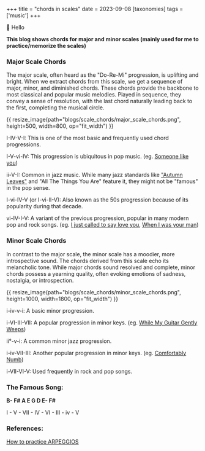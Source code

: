 +++
title = "chords in scales"
date = 2023-09-08
[taxonomies]
tags = ['music']
+++

👋 Hello

**This blog shows chords for major and minor scales (mainly used for me to practice/memorize the scales)**

### Major Scale Chords
The major scale, often heard as the "Do-Re-Mi" progression, is uplifting and bright. When we extract chords from this scale, we get a sequence of major, minor, and diminished chords. These chords provide the backbone to most classical and popular music melodies. Played in sequence, they convey a sense of resolution, with the last chord naturally leading back to the first, completing the musical circle. 

{{ resize_image(path="blogs/scale_chords/major_scale_chords.png", height=500, width=800, op="fit_width") }}


I-IV-V-I: This is one of the most basic and frequently used chord progressions. 

I-V-vi-IV: This progression is ubiquitous in pop music. (eg. [Someone like you](https://open.spotify.com/track/1zwMYTA5nlNjZxYrvBB2pV?si=10bea2ba886146eb))

ii-V-I: Common in jazz music. While many jazz standards like ["Autumn Leaves"](https://music.apple.com/us/album/autumn-leaves/724729986?i=724730318) and "All The Things You Are" feature it, they might not be "famous" in the pop sense.

I-vi-IV-V (or I-vi-II-V): Also known as the 50s progression because of its popularity during that decade. 

vi-IV-I-V: A variant of the previous progression, popular in many modern pop and rock songs. (eg. [I just called to say love you](https://open.spotify.com/track/6RNDeRnWsRMjPdNVgupZCs?si=c5d3c70f2bb44d23), [When I was your man](https://open.spotify.com/track/0nJW01T7XtvILxQgC5J7Wh?si=a006a5259dee4f99))

### Minor Scale Chords
In contrast to the major scale, the minor scale has a moodier, more introspective sound. The chords derived from this scale echo its melancholic tone. While major chords sound resolved and complete, minor chords possess a yearning quality, often evoking emotions of sadness, nostalgia, or introspection. 

{{ resize_image(path="blogs/scale_chords/minor_scale_chords.png", height=1000, width=1800, op="fit_width") }}

i-iv-v-i: A basic minor progression. 

i-VI-III-VII: A popular progression in minor keys. (eg. [While My Guitar Gently Weeps](https://music.apple.com/us/album/while-my-guitar-gently-weeps/1441133180?i=1441133644))

ii°-v-i: A common minor jazz progression. 

i-iv-VII-III: Another popular progression in minor keys. (eg. [Comfortably Numb](https://music.apple.com/us/album/comfortably-numb/1065975633?i=1065976170))

i-VII-VI-V: Used frequently in rock and pop songs. 



### The Famous Song: 

**B- F# A E G D E- F#**

I - V - VII - IV - VI - III - iv - V 


### References:
[How to practice ARPEGGIOS](https://www.bilibili.com/video/BV1fF411m7Nz/?spm_id_from=333.1007.top_right_bar_window_default_collection.content.click&vd_source=556f5227e28f4968779c511711e8c5e8)